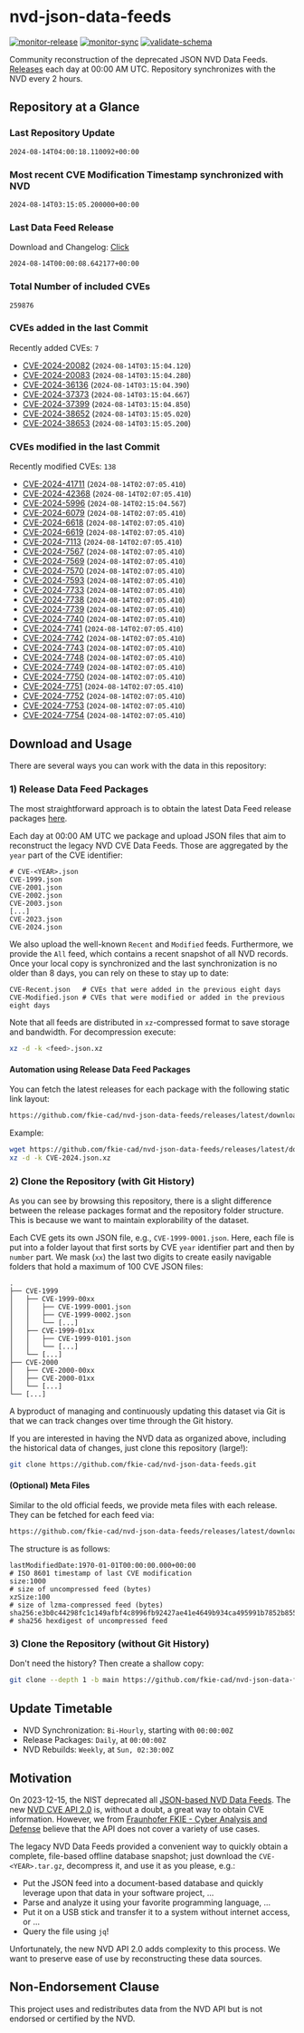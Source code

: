 # nvd-json-data-feeds

[![monitor-release](https://github.com/fkie-cad/nvd-json-data-feeds/actions/workflows/monitor_release.yml/badge.svg)](https://github.com/fkie-cad/nvd-json-data-feeds/actions/workflows/monitor_release.yml)
[![monitor-sync](https://github.com/fkie-cad/nvd-json-data-feeds/actions/workflows/monitor_sync.yml/badge.svg)](https://github.com/fkie-cad/nvd-json-data-feeds/actions/workflows/monitor_sync.yml)
[![validate-schema](https://github.com/fkie-cad/nvd-json-data-feeds/actions/workflows/validate_schema.yml/badge.svg)](https://github.com/fkie-cad/nvd-json-data-feeds/actions/workflows/validate_schema.yml)

Community reconstruction of the deprecated JSON NVD Data Feeds.
[Releases](https://github.com/fkie-cad/nvd-json-data-feeds/releases/latest) each day at 00:00 AM UTC.
Repository synchronizes with the NVD every 2 hours.

## Repository at a Glance

### Last Repository Update

```plain
2024-08-14T04:00:18.110092+00:00
```

### Most recent CVE Modification Timestamp synchronized with NVD

```plain
2024-08-14T03:15:05.200000+00:00
```

### Last Data Feed Release

Download and Changelog: [Click](https://github.com/fkie-cad/nvd-json-data-feeds/releases/latest)

```plain
2024-08-14T00:00:08.642177+00:00
```

### Total Number of included CVEs

```plain
259876
```

### CVEs added in the last Commit

Recently added CVEs: `7`

- [CVE-2024-20082](CVE-2024/CVE-2024-200xx/CVE-2024-20082.json) (`2024-08-14T03:15:04.120`)
- [CVE-2024-20083](CVE-2024/CVE-2024-200xx/CVE-2024-20083.json) (`2024-08-14T03:15:04.280`)
- [CVE-2024-36136](CVE-2024/CVE-2024-361xx/CVE-2024-36136.json) (`2024-08-14T03:15:04.390`)
- [CVE-2024-37373](CVE-2024/CVE-2024-373xx/CVE-2024-37373.json) (`2024-08-14T03:15:04.667`)
- [CVE-2024-37399](CVE-2024/CVE-2024-373xx/CVE-2024-37399.json) (`2024-08-14T03:15:04.850`)
- [CVE-2024-38652](CVE-2024/CVE-2024-386xx/CVE-2024-38652.json) (`2024-08-14T03:15:05.020`)
- [CVE-2024-38653](CVE-2024/CVE-2024-386xx/CVE-2024-38653.json) (`2024-08-14T03:15:05.200`)


### CVEs modified in the last Commit

Recently modified CVEs: `138`

- [CVE-2024-41711](CVE-2024/CVE-2024-417xx/CVE-2024-41711.json) (`2024-08-14T02:07:05.410`)
- [CVE-2024-42368](CVE-2024/CVE-2024-423xx/CVE-2024-42368.json) (`2024-08-14T02:07:05.410`)
- [CVE-2024-5996](CVE-2024/CVE-2024-59xx/CVE-2024-5996.json) (`2024-08-14T02:15:04.567`)
- [CVE-2024-6079](CVE-2024/CVE-2024-60xx/CVE-2024-6079.json) (`2024-08-14T02:07:05.410`)
- [CVE-2024-6618](CVE-2024/CVE-2024-66xx/CVE-2024-6618.json) (`2024-08-14T02:07:05.410`)
- [CVE-2024-6619](CVE-2024/CVE-2024-66xx/CVE-2024-6619.json) (`2024-08-14T02:07:05.410`)
- [CVE-2024-7113](CVE-2024/CVE-2024-71xx/CVE-2024-7113.json) (`2024-08-14T02:07:05.410`)
- [CVE-2024-7567](CVE-2024/CVE-2024-75xx/CVE-2024-7567.json) (`2024-08-14T02:07:05.410`)
- [CVE-2024-7569](CVE-2024/CVE-2024-75xx/CVE-2024-7569.json) (`2024-08-14T02:07:05.410`)
- [CVE-2024-7570](CVE-2024/CVE-2024-75xx/CVE-2024-7570.json) (`2024-08-14T02:07:05.410`)
- [CVE-2024-7593](CVE-2024/CVE-2024-75xx/CVE-2024-7593.json) (`2024-08-14T02:07:05.410`)
- [CVE-2024-7733](CVE-2024/CVE-2024-77xx/CVE-2024-7733.json) (`2024-08-14T02:07:05.410`)
- [CVE-2024-7738](CVE-2024/CVE-2024-77xx/CVE-2024-7738.json) (`2024-08-14T02:07:05.410`)
- [CVE-2024-7739](CVE-2024/CVE-2024-77xx/CVE-2024-7739.json) (`2024-08-14T02:07:05.410`)
- [CVE-2024-7740](CVE-2024/CVE-2024-77xx/CVE-2024-7740.json) (`2024-08-14T02:07:05.410`)
- [CVE-2024-7741](CVE-2024/CVE-2024-77xx/CVE-2024-7741.json) (`2024-08-14T02:07:05.410`)
- [CVE-2024-7742](CVE-2024/CVE-2024-77xx/CVE-2024-7742.json) (`2024-08-14T02:07:05.410`)
- [CVE-2024-7743](CVE-2024/CVE-2024-77xx/CVE-2024-7743.json) (`2024-08-14T02:07:05.410`)
- [CVE-2024-7748](CVE-2024/CVE-2024-77xx/CVE-2024-7748.json) (`2024-08-14T02:07:05.410`)
- [CVE-2024-7749](CVE-2024/CVE-2024-77xx/CVE-2024-7749.json) (`2024-08-14T02:07:05.410`)
- [CVE-2024-7750](CVE-2024/CVE-2024-77xx/CVE-2024-7750.json) (`2024-08-14T02:07:05.410`)
- [CVE-2024-7751](CVE-2024/CVE-2024-77xx/CVE-2024-7751.json) (`2024-08-14T02:07:05.410`)
- [CVE-2024-7752](CVE-2024/CVE-2024-77xx/CVE-2024-7752.json) (`2024-08-14T02:07:05.410`)
- [CVE-2024-7753](CVE-2024/CVE-2024-77xx/CVE-2024-7753.json) (`2024-08-14T02:07:05.410`)
- [CVE-2024-7754](CVE-2024/CVE-2024-77xx/CVE-2024-7754.json) (`2024-08-14T02:07:05.410`)


## Download and Usage

There are several ways you can work with the data in this repository:

### 1) Release Data Feed Packages

The most straightforward approach is to obtain the latest Data Feed release packages [here](https://github.com/fkie-cad/nvd-json-data-feeds/releases/latest).

Each day at 00:00 AM UTC we package and upload JSON files that aim to reconstruct the legacy NVD CVE Data Feeds.
Those are aggregated by the `year` part of the CVE identifier:

```
# CVE-<YEAR>.json
CVE-1999.json
CVE-2001.json
CVE-2002.json
CVE-2003.json
[...]
CVE-2023.json
CVE-2024.json
```

We also upload the well-known `Recent` and `Modified` feeds.
Furthermore, we provide the `All` feed, which contains a recent snapshot of all NVD records.
Once your local copy is synchronized and the last synchronization is no older than 8 days, you can rely on these to stay up to date:

```plain
CVE-Recent.json   # CVEs that were added in the previous eight days
CVE-Modified.json # CVEs that were modified or added in the previous eight days
```

Note that all feeds are distributed in `xz`-compressed format to save storage and bandwidth.
For decompression execute:

```sh
xz -d -k <feed>.json.xz
```

#### Automation using Release Data Feed Packages

You can fetch the latest releases for each package with the following static link layout:

```sh
https://github.com/fkie-cad/nvd-json-data-feeds/releases/latest/download/CVE-<YEAR>.json.xz
```

Example:

```sh
wget https://github.com/fkie-cad/nvd-json-data-feeds/releases/latest/download/CVE-2024.json.xz
xz -d -k CVE-2024.json.xz
```

### 2) Clone the Repository (with Git History)

As you can see by browsing this repository, there is a slight difference between the release packages format and the repository folder structure.
This is because we want to maintain explorability of the dataset.

Each CVE gets its own JSON file, e.g., `CVE-1999-0001.json`.
Here, each file is put into a folder layout that first sorts by CVE `year` identifier part and then by `number` part.
We mask (`xx`) the last two digits to create easily navigable folders that hold a maximum of 100 CVE JSON files:

```plain
.
├── CVE-1999
│   ├── CVE-1999-00xx
│   │   ├── CVE-1999-0001.json
│   │   ├── CVE-1999-0002.json
│   │   └── [...]
│   ├── CVE-1999-01xx
│   │   ├── CVE-1999-0101.json
│   │   └── [...]
│   └── [...]
├── CVE-2000
│   ├── CVE-2000-00xx
│   ├── CVE-2000-01xx
│   └── [...]
└── [...]
```

A byproduct of managing and continuously updating this dataset via Git is that we can track changes over time through the Git history.

If you are interested in having the NVD data as organized above, including the historical data of changes, just clone this repository (large!):

```sh
git clone https://github.com/fkie-cad/nvd-json-data-feeds.git
```

#### (Optional) Meta Files

Similar to the old official feeds, we provide meta files with each release. They can be fetched for each feed via:

```sh
https://github.com/fkie-cad/nvd-json-data-feeds/releases/latest/download/CVE-<YEAR>.meta
```

The structure is as follows:

```plain
lastModifiedDate:1970-01-01T00:00:00.000+00:00                          # ISO 8601 timestamp of last CVE modification
size:1000                                                               # size of uncompressed feed (bytes)
xzSize:100                                                              # size of lzma-compressed feed (bytes)
sha256:e3b0c44298fc1c149afbf4c8996fb92427ae41e4649b934ca495991b7852b855 # sha256 hexdigest of uncompressed feed
```

### 3) Clone the Repository (without Git History)

Don't need the history? Then create a shallow copy:

```sh
git clone --depth 1 -b main https://github.com/fkie-cad/nvd-json-data-feeds.git
```


## Update Timetable

* NVD Synchronization: `Bi-Hourly`, starting with `00:00:00Z`
* Release Packages: `Daily`, at `00:00:00Z`
* NVD Rebuilds: `Weekly`, at `Sun, 02:30:00Z`


## Motivation

On 2023-12-15, the NIST deprecated all [JSON-based NVD Data Feeds](https://nvd.nist.gov/vuln/data-feeds#divRetirementBanner-1).
The new [NVD CVE API 2.0](https://nvd.nist.gov/developers/vulnerabilities) is, without a doubt, a great way to obtain CVE information.
However, we from [Fraunhofer FKIE - Cyber Analysis and Defense](https://www.fkie.fraunhofer.de/en/departments/cad.html) believe that the API does not cover a variety of use cases.

The legacy NVD Data Feeds provided a convenient way to quickly obtain a complete, file-based offline database snapshot; just download the `CVE-<YEAR>.tar.gz`, decompress it, and use it as you please, e.g.:

- Put the JSON feed into a document-based database and quickly leverage upon that data in your software project, ...
- Parse and analyze it using your favorite programming language, ...
- Put it on a USB stick and transfer it to a system without internet access, or ...
- Query the file using `jq`!

Unfortunately, the new NVD API 2.0 adds complexity to this process.
We want to preserve ease of use by reconstructing these data sources.

## Non-Endorsement Clause

This project uses and redistributes data from the NVD API but is not endorsed or certified by the NVD.